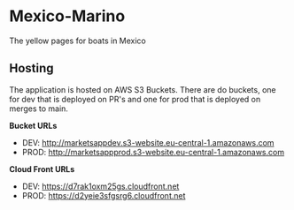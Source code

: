 # Mexico-Marino
The yellow pages for boats in Mexico

## Hosting
The application is hosted on AWS S3 Buckets. 
There are do buckets, one for dev that is deployed on PR's and one for prod that is deployed on merges to main.

**Bucket URLs**
- DEV: http://marketsappdev.s3-website.eu-central-1.amazonaws.com
- PROD: http://marketsappprod.s3-website.eu-central-1.amazonaws.com

**Cloud Front URLs**
- DEV: https://d7rak1oxm25gs.cloudfront.net
- PROD: https://d2yeie3sfgsrg6.cloudfront.net
